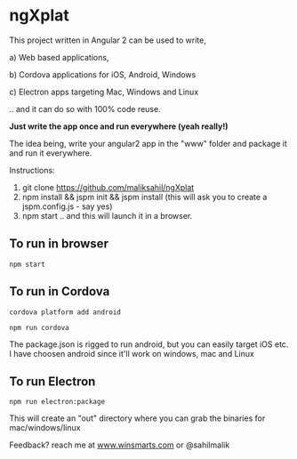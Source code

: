 # ngXplat
This project written in Angular 2 can be used to write,

a) Web based applications,

b) Cordova applications for iOS, Android, Windows

c) Electron apps targeting Mac, Windows and Linux

.. and it can do so with 100% code reuse. 

**Just write the app once and run everywhere (yeah really!)**

The idea being, write your angular2 app in the "www" folder and package it and run it everywhere.

Instructions: 
1. git clone https://github.com/maliksahil/ngXplat
2. npm install && jspm init && jspm install (this will ask you to create a jspm.config.js - say yes)
3. npm start .. and this will launch it in a browser.

## To run in browser
`npm start`

## To run in Cordova
`cordova platform add android`

`npm run cordova`

The package.json is rigged to run android, but you can easily target iOS etc.
I have choosen android since it'll work on windows, mac and Linux

## To run Electron
`npm run electron:package`

This will create an "out" directory where you can grab the binaries for mac/windows/linux

Feedback? reach me at www.winsmarts.com or @sahilmalik